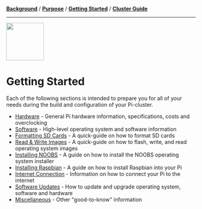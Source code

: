 [**Background**](Background.md) / [**Purpose**](Purpose.md) / [**Getting Started**](Getting_Started.md) / [**Cluster Guide**](Cluster_Guide.md)

---

<img src="https://image.flaticon.com/icons/svg/2463/2463414.svg" width="100px" height="100px"/>


# Getting Started

Each of the following sections is intended to prepare you for all of your needs during the build and configuration of your Pi-cluster.

* [Hardware](Hardware.md) - General Pi hardware information, specifications, costs and overclocking
* [Software](Software.md) - High-level operating system and software information
* [Formatting SD Cards](Formatting_SD_Cards.md) - A quick-guide on how to format SD cards
* [Read & Write Images](Read_Write_OS_Images.md) - A quick-guide on how to flash, write, and read operating system images
* [Installing NOOBS](Installing_NOOBS.md) - A guide on how to install the NOOBS operating system installer
* [Installing Raspbian](Installing_Raspbian.md) - A guide on how to install Raspbian into your Pi
* [Internet Connection](Internet_Connection.md) - Information on how to connect your Pi to the internet
* [Software Updates](Software_Updates.md) - How to update and upgrade operating system, software and hardware
* [Miscellaneous](Miscellaneous.md) - Other "good-to-know" information
